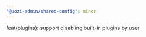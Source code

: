 ```yaml
---
"@uozi-admin/shared-config": minor
---
```


feat(plugins): support disabling built-in plugins by user
